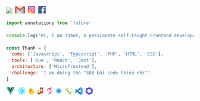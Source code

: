 <div>
  <img src="https://media.giphy.com/media/VgCDAzcKvsR6OM0uWg/giphy.gif" width="50">&nbsp;
  <a href="mailto:ngncthanh10@gmail.com"><img height="20" src="https://raw.githubusercontent.com/cothvbdnnn/cothvbdnnn/main/icons/gmail.png"></a>&nbsp;
  <a href="https://www.instagram.com/kuu.jpg/"><img height="20" src="https://raw.githubusercontent.com/cothvbdnnn/cothvbdnnn/main/icons/instagram.png"></a>&nbsp;
  <a href="fb/withkuu.com"><img height="20" src="https://raw.githubusercontent.com/cothvbdnnn/cothvbdnnn/main/icons/facebook.png"></a>&nbsp;
</div>

```javascript
import annotations from 'future'

console.log('Hi, I am Thành, a passionate self-taught Frontend developer')

const Thanh = {
  code: ['Javascript', 'Typescript', 'PHP', 'HTML', 'CSS'],
  tools: ['Vue', 'React', 'Jest'],
  architecture: ['Microfrontend'],
  challenge: 'I am doing the "300 bài code thiếu nhi"'
}
```
<p>
  <img height="20" src="https://raw.githubusercontent.com/cothvbdnnn/cothvbdnnn/main/icons/vue.png">&nbsp;
  <img height="20" src="https://raw.githubusercontent.com/cothvbdnnn/cothvbdnnn/main/icons/react.png">&nbsp;
  <img height="20" src="https://raw.githubusercontent.com/cothvbdnnn/cothvbdnnn/main/icons/firebase.png">&nbsp;
  <img height="20" src="https://raw.githubusercontent.com/cothvbdnnn/cothvbdnnn/main/icons/jest.png">&nbsp;
  <img height="20" src="https://raw.githubusercontent.com/cothvbdnnn/cothvbdnnn/main/icons/singlespa.png">&nbsp;
  <img height="20" src="https://raw.githubusercontent.com/cothvbdnnn/cothvbdnnn/main/icons/webpack.png">&nbsp;
  <img height="20" src="https://raw.githubusercontent.com/cothvbdnnn/cothvbdnnn/main/icons/emmet.png">&nbsp;
  <img height="20" src="https://raw.githubusercontent.com/cothvbdnnn/cothvbdnnn/main/icons/visual.png">&nbsp;
  <img height="20" src="https://raw.githubusercontent.com/cothvbdnnn/cothvbdnnn/main/icons/eslint.png">&nbsp;
</p>
